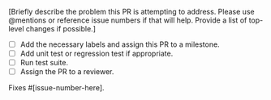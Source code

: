 [Briefly describe the problem this PR is attempting to address. Please use @mentions or reference issue numbers if that will help. Provide a list of top-level changes if possible.]

- [ ] Add the necessary labels and assign this PR to a milestone.
- [ ] Add unit test or regression test if appropriate.
- [ ] Run test suite.
- [ ] Assign the PR to a reviewer.

Fixes #[issue-number-here].